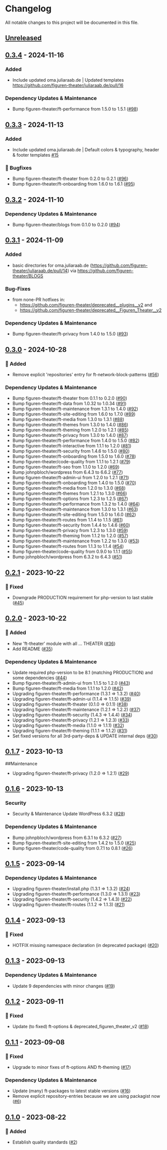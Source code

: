 # Changelog

All notable changes to this project will be documented in this file.

## [Unreleased](https://github.com/figuren-theater/ft-platform-collection/compare/0.3.4...HEAD)

## [0.3.4](https://github.com/figuren-theater/ft-platform-collection/compare/0.3.3...0.3.4) - 2024-11-16

### Added

- Include updated oma.juliaraab.de | Updated templates https://github.com/figuren-theater/juliaraab.de/pull/16

### Dependency Updates & Maintenance

- Bump figuren-theater/ft-performance from 1.5.0 to 1.5.1 ([#98](https://github.com/figuren-theater/ft-platform-collection/pull/98))

## [0.3.3](https://github.com/figuren-theater/ft-platform-collection/compare/0.3.2...0.3.3) - 2024-11-13

### Added

- Include updated oma.juliaraab.de | Default colors & typography, header & footer templates [#15](https://github.com/figuren-theater/juliaraab.de/pull/15)

### :bug: Bugfixes

- Bump figuren-theater/ft-theater from 0.2.0 to 0.2.1 ([#96](https://github.com/figuren-theater/ft-platform-collection/pull/96))
- Bump figuren-theater/ft-onboarding from 1.6.0 to 1.6.1 ([#95](https://github.com/figuren-theater/ft-platform-collection/pull/95))

## [0.3.2](https://github.com/figuren-theater/ft-platform-collection/compare/0.3.1...0.3.2) - 2024-11-10

### Dependency Updates & Maintenance

- Bump figuren-theater/blogs from 0.1.0 to 0.2.0 ([#94](https://github.com/figuren-theater/ft-platform-collection/pull/94))

## [0.3.1](https://github.com/figuren-theater/ft-platform-collection/compare/0.3.0...0.3.1) - 2024-11-09

### Added

- basic directories for oma.juliaraab.de (https://github.com/figuren-theater/juliaraab.de/pull/14) via https://github.com/figuren-theater/BLOGS

### Bug-Fixes

- from none-PR hotfixes in:
  - https://github.com/figuren-theater/deprecated__plugins__v2 and
  - https://github.com/figuren-theater/deprecated__Figuren_Theater__v2
  

### Dependency Updates & Maintenance

- Bump figuren-theater/ft-privacy from 1.4.0 to 1.5.0 ([#93](https://github.com/figuren-theater/ft-platform-collection/pull/93))

## [0.3.0](https://github.com/figuren-theater/ft-platform-collection/compare/0.2.1...0.3.0) - 2024-10-28

### 🚀 Added

- Remove explicit 'repositories' entry for ft-network-block-patterns ([#56](https://github.com/figuren-theater/ft-platform-collection/pull/56))

### Dependency Updates & Maintenance

- Bump figuren-theater/ft-theater from 0.1.1 to 0.2.0 ([#90](https://github.com/figuren-theater/ft-platform-collection/pull/90))
- Bump figuren-theater/ft-data from 1.0.32 to 1.0.34 ([#91](https://github.com/figuren-theater/ft-platform-collection/pull/91))
- Bump figuren-theater/ft-maintenance from 1.3.1 to 1.4.0 ([#92](https://github.com/figuren-theater/ft-platform-collection/pull/92))
- Bump figuren-theater/ft-site-editing from 1.6.0 to 1.7.0 ([#89](https://github.com/figuren-theater/ft-platform-collection/pull/89))
- Bump figuren-theater/ft-media from 1.3.0 to 1.3.1 ([#88](https://github.com/figuren-theater/ft-platform-collection/pull/88))
- Bump figuren-theater/ft-themes from 1.3.0 to 1.4.0 ([#86](https://github.com/figuren-theater/ft-platform-collection/pull/86))
- Bump figuren-theater/ft-theming from 1.2.0 to 1.2.1 ([#85](https://github.com/figuren-theater/ft-platform-collection/pull/85))
- Bump figuren-theater/ft-privacy from 1.3.0 to 1.4.0 ([#87](https://github.com/figuren-theater/ft-platform-collection/pull/87))
- Bump figuren-theater/ft-performance from 1.4.0 to 1.5.0 ([#82](https://github.com/figuren-theater/ft-platform-collection/pull/82))
- Bump figuren-theater/ft-interactive from 1.1.1 to 1.2.0 ([#81](https://github.com/figuren-theater/ft-platform-collection/pull/81))
- Bump figuren-theater/ft-security from 1.4.6 to 1.5.0 ([#80](https://github.com/figuren-theater/ft-platform-collection/pull/80))
- Bump figuren-theater/ft-onboarding from 1.5.0 to 1.6.0 ([#78](https://github.com/figuren-theater/ft-platform-collection/pull/78))
- Bump figuren-theater/code-quality from 1.1.1 to 1.2.1 ([#79](https://github.com/figuren-theater/ft-platform-collection/pull/79))
- Bump figuren-theater/ft-seo from 1.1.0 to 1.2.0 ([#69](https://github.com/figuren-theater/ft-platform-collection/pull/69))
- Bump johnpbloch/wordpress from 6.4.3 to 6.6.2 ([#77](https://github.com/figuren-theater/ft-platform-collection/pull/77))
- Bump figuren-theater/ft-admin-ui from 1.2.0 to 1.2.1 ([#71](https://github.com/figuren-theater/ft-platform-collection/pull/71))
- Bump figuren-theater/ft-onboarding from 1.4.0 to 1.5.0 ([#70](https://github.com/figuren-theater/ft-platform-collection/pull/70))
- Bump figuren-theater/ft-media from 1.2.0 to 1.3.0 ([#68](https://github.com/figuren-theater/ft-platform-collection/pull/68))
- Bump figuren-theater/ft-themes from 1.2.1 to 1.3.0 ([#66](https://github.com/figuren-theater/ft-platform-collection/pull/66))
- Bump figuren-theater/ft-options from 1.2.3 to 1.2.5 ([#67](https://github.com/figuren-theater/ft-platform-collection/pull/67))
- Bump figuren-theater/ft-performance from 1.3.2 to 1.4.0 ([#64](https://github.com/figuren-theater/ft-platform-collection/pull/64))
- Bump figuren-theater/ft-maintenance from 1.3.0 to 1.3.1 ([#63](https://github.com/figuren-theater/ft-platform-collection/pull/63))
- Bump figuren-theater/ft-site-editing from 1.5.0 to 1.6.0 ([#62](https://github.com/figuren-theater/ft-platform-collection/pull/62))
- Bump figuren-theater/ft-routes from 1.1.4 to 1.1.5 ([#61](https://github.com/figuren-theater/ft-platform-collection/pull/61))
- Bump figuren-theater/ft-security from 1.4.4 to 1.4.6 ([#60](https://github.com/figuren-theater/ft-platform-collection/pull/60))
- Bump figuren-theater/ft-privacy from 1.2.3 to 1.3.0 ([#59](https://github.com/figuren-theater/ft-platform-collection/pull/59))
- Bump figuren-theater/ft-theming from 1.1.2 to 1.2.0 ([#57](https://github.com/figuren-theater/ft-platform-collection/pull/57))
- Bump figuren-theater/ft-maintenance from 1.2.2 to 1.3.0 ([#53](https://github.com/figuren-theater/ft-platform-collection/pull/53))
- Bump figuren-theater/ft-routes from 1.1.3 to 1.1.4 ([#54](https://github.com/figuren-theater/ft-platform-collection/pull/54))
- Bump figuren-theater/code-quality from 0.9.0 to 1.1.1 ([#55](https://github.com/figuren-theater/ft-platform-collection/pull/55))
- Bump johnpbloch/wordpress from 6.3.2 to 6.4.3 ([#51](https://github.com/figuren-theater/ft-platform-collection/pull/51))

## [0.2.1](https://github.com/figuren-theater/ft-platform-collection/compare/0.2.0...0.2.1) - 2023-10-22

### 🐛 Fixed

- Downgrade PRODUCTION requirement for php-version to last stable ([#45](https://github.com/figuren-theater/ft-platform-collection/pull/45))

## [0.2.0](https://github.com/figuren-theater/ft-platform-collection/compare/0.1.7...0.2.0) - 2023-10-22

### 🚀 Added

- New 'ft-theater' module with all ... THEATER ([#36](https://github.com/figuren-theater/ft-platform-collection/pull/36))
- Add README ([#35](https://github.com/figuren-theater/ft-platform-collection/pull/35))

### Dependency Updates & Maintenance

- Update required php-version to be 8.1 (matching PRODUCTION) and some dependencies ([#44](https://github.com/figuren-theater/ft-platform-collection/pull/44))
- Bump figuren-theater/ft-admin-ui from 1.1.5 to 1.2.0 ([#43](https://github.com/figuren-theater/ft-platform-collection/pull/43))
- Bump figuren-theater/ft-media from 1.1.1 to 1.2.0 ([#42](https://github.com/figuren-theater/ft-platform-collection/pull/42))
- Upgrading figuren-theater/ft-performance (1.3.1 => 1.3.2) ([#40](https://github.com/figuren-theater/ft-platform-collection/pull/40))
- Upgrading figuren-theater/ft-admin-ui (1.1.4 => 1.1.5) ([#39](https://github.com/figuren-theater/ft-platform-collection/pull/39))
- Upgrading figuren-theater/ft-theater (0.1.0 => 0.1.1) ([#38](https://github.com/figuren-theater/ft-platform-collection/pull/38))
- Upgrading figuren-theater/ft-maintenance (1.2.1 => 1.2.2) ([#37](https://github.com/figuren-theater/ft-platform-collection/pull/37))
- Upgrading figuren-theater/ft-security (1.4.3 => 1.4.4) ([#34](https://github.com/figuren-theater/ft-platform-collection/pull/34))
- Upgrading figuren-theater/ft-privacy (1.2.1 => 1.2.3) ([#33](https://github.com/figuren-theater/ft-platform-collection/pull/33))
- Upgrading figuren-theater/ft-media (1.1.0 => 1.1.1) ([#32](https://github.com/figuren-theater/ft-platform-collection/pull/32))
- Upgrading figuren-theater/ft-theming (1.1.1 => 1.1.2) ([#31](https://github.com/figuren-theater/ft-platform-collection/pull/31))
- Set fixed versions for all 3rd-party-deps & UPDATE internal deps ([#30](https://github.com/figuren-theater/ft-platform-collection/pull/30))

## [0.1.7](https://github.com/figuren-theater/ft-platform-collection/compare/0.1.6...0.1.7) - 2023-10-13

##Maintenance

- Upgrading figuren-theater/ft-privacy (1.2.0 => 1.2.1) ([#29](https://github.com/figuren-theater/ft-platform-collection/pull/29))

## [0.1.6](https://github.com/figuren-theater/ft-platform-collection/compare/0.1.5...0.1.6) - 2023-10-13

### Security

- Security & Maintenance Update WordPress 6.3.2 ([#28](https://github.com/figuren-theater/ft-platform-collection/pull/28))

### Dependency Updates & Maintenance

- Bump johnpbloch/wordpress from 6.3.1 to 6.3.2 ([#27](https://github.com/figuren-theater/ft-platform-collection/pull/27))
- Bump figuren-theater/ft-site-editing from 1.4.2 to 1.5.0 ([#25](https://github.com/figuren-theater/ft-platform-collection/pull/25))
- Bump figuren-theater/code-quality from 0.7.1 to 0.8.1 ([#26](https://github.com/figuren-theater/ft-platform-collection/pull/26))

## [0.1.5](https://github.com/figuren-theater/ft-platform-collection/compare/0.1.4...0.1.5) - 2023-09-14

### Dependency Updates & Maintenance

- Upgrading figuren-theater/install.php (1.3.1 => 1.3.2) ([#24](https://github.com/figuren-theater/ft-platform-collection/pull/24))
- Upgrading figuren-theater/ft-performance (1.3.0 => 1.3.1) ([#23](https://github.com/figuren-theater/ft-platform-collection/pull/23))
- Upgrading figuren-theater/ft-security (1.4.2 => 1.4.3) ([#22](https://github.com/figuren-theater/ft-platform-collection/pull/22))
- Upgrading figuren-theater/ft-routes (1.1.2 => 1.1.3) ([#21](https://github.com/figuren-theater/ft-platform-collection/pull/21))

## [0.1.4](https://github.com/figuren-theater/ft-platform-collection/compare/0.1.3...0.1.4) - 2023-09-13

### 🐛 Fixed

- HOTFIX missing namespace declaration (in deprecated package) ([#20](https://github.com/figuren-theater/ft-platform-collection/pull/20))

## [0.1.3](https://github.com/figuren-theater/ft-platform-collection/compare/0.1.2...0.1.3) - 2023-09-13

### Dependency Updates & Maintenance

- Update 9 dependencies with minor changes ([#19](https://github.com/figuren-theater/ft-platform-collection/pull/19))

## [0.1.2](https://github.com/figuren-theater/ft-platform-collection/compare/0.1.1...0.1.2) - 2023-09-11

### 🐛 Fixed

- Update (to fixed) ft-options & deprecated_figuren_theater_v2 ([#18](https://github.com/figuren-theater/ft-platform-collection/pull/18))

## [0.1.1](https://github.com/figuren-theater/ft-platform-collection/compare/0.1.0...0.1.1) - 2023-09-08

### 🐛 Fixed

- Upgrade to minor fixes of ft-options AND ft-theming ([#17](https://github.com/figuren-theater/ft-platform-collection/pull/17))

### Dependency Updates & Maintenance

- Update (many) ft-packages to latest stable versions ([#16](https://github.com/figuren-theater/ft-platform-collection/pull/16))
- Remove explicit repository-entries because we are using packagist now ([#6](https://github.com/figuren-theater/ft-platform-collection/pull/6))

## [0.1.0](https://github.com/figuren-theater/ft-platform-collection/compare/0.1.0...0.1.0) - 2023-08-22

### 🚀 Added

- Establish quality standards ([#2](https://github.com/figuren-theater/ft-platform-collection/pull/2))
